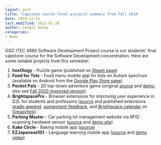 ```yaml
---
layout: post
title: "Capstone course final projects summary from Fall 2019"
date: 2019-12-15
last_modified: 2021-01-24
author: Cengiz Gunay
categories:
- News
---
```


GGC ITEC 4860 Software Development Project course is our students'
final capstone course for the Software Development concentration. Here
are some notable projects from this semester:

1. **hexOlogy** - Puzzle game (published on [Steam page](https://store.steampowered.com/app/1383340/HEXONEX/))
1. **Food for Tots** - Food menu mobile app for kids on Autism spectrum (available on Android from the [Google Play Store page](https://play.google.com/store/apps/details?id=menuapp.jwise.menuapp))
1. **Pocket Pals** - 2D top-down adventure game (original [source](https://github.com/Dark3nforce/TileMap_Game) and [demo](http://jzoretic.altervista.org/TileMapGame/index.html), also see [Fall 2020 improved version](/itec3870_fa20/#Pocket+Pals))
1. **BrightspacePro** - Browser extensions for improving user experience in D2L for students and professors ([source](https://github.com/mstiller7/brightspace-pro) and published extensions [grade-append](https://greasyfork.org/en/scripts/393216-brightspace-grade-append), [assignment-feedback](https://greasyfork.org/en/scripts/393217-assignment-feedback), and [Brightspace calendar](https://greasyfork.org/en/scripts/393218-brightspace-calendar) on [Greasyfork](https://greasyfork.org))
1. **Parking Master** - Car parking lot management website via RFID scanning hardware sensor ([source](https://github.com/FarzinShoja/parkingmaster) and [demo site](https://farzinshoja.github.io/parkingmaster/))
1. **Kake Circle** - Baking mobile app ([source](https://github.com/ajoseph11/Kake_Circle))
1. **EZJapanese101** - Language learning mobile app ([source](https://github.com/bojibenji/Language-Learning-App-EZJapanese) and [demo video](https://www.youtube.com/watch?v=ycwuyqX-aZU&feature=youtu.be))
